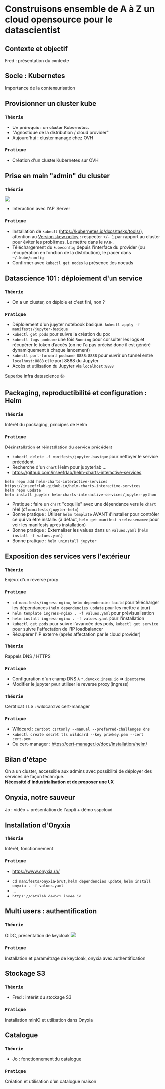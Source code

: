 # Construisons ensemble de A à Z un cloud opensource pour le datascientist

## Contexte et objectif

Fred : présentation du contexte

## Socle : Kubernetes

Importance de la conteneurisation

## Provisionner un cluster kube

### `Théorie`

- Un prérequis : un cluster Kubernetes.
- "Agnostique de la distribution / cloud provider"
- Aujourd'hui : cluster managé chez OVH

### `Pratique`

- Création d'un cluster Kubernetes sur OVH

## Prise en main "admin" du cluster

### `Théorie`

![](img/architecture.png)

- Interaction avec l'API Server

### `Pratique`

- Installation de `kubectl` (https://kubernetes.io/docs/tasks/tools/), attention au [Version skew policy](https://kubernetes.io/releases/version-skew-policy/) : respecter `+/- 1` par rapport au cluster pour éviter les problèmes. Le mettre dans le `PATH`.
- Téléchargement du `kubeconfig` depuis l'interface du provider (ou récupération en fonction de la distribution), le placer dans `~/.kube/config`
- Confirmer avec `kubectl get nodes` la présence des noeuds

## Datascience 101 : déploiement d'un service

### `Théorie`

- On a un cluster, on déploie et c'est fini, non ?

### `Pratique`

- Déploiement d'un jupyter notebook basique. `kubectl apply -f manifests/jupyter-basique`
- `kubectl get pods` pour suivre la création du pod
- `kubectl logs podname` une fois `Running` pour consulter les logs et récupérer le token d'accès (on ne l'a pas précisé donc il est généré dynamiquement à chaque lancement)
- `kubectl port-forward podname 8888:8888` pour ouvrir un tunnel entre `localhost:8888` et le port 8888 du Jupyter
- Accès et utilisation du Jupyter via `localhost:8888`

Superbe infra datascience :thumbsup:

## Packaging, reproductibilité et configuration : Helm

### `Théorie`

Intérêt du packaging, principes de Helm

### `Pratique`

Désinstallation et réinstallation du service précédent

- `kubectl delete -f manifests/jupyter-basique` pour nettoyer le service précédent
- Recherche d'un `chart` Helm pour jupyterlab ...
- https://github.com/inseefrlab/helm-charts-interactive-services

```
helm repo add helm-charts-interactive-services https://inseefrlab.github.io/helm-charts-interactive-services
helm repo update
helm install jupyter helm-charts-interactive-services/jupyter-python
```

- Pratique : faire un `chart` "coquille" avec une dépendance vers le `chart` réel (cf `manifests/jupyter-helm`)
- Bonne pratique : Utiliser `helm template` AVANT d'installer pour contrôler ce qui va être installé. (à défaut, `helm get manifest <releasename>` pour voir les manifests après installation)
- Bonne pratique : Externaliser les values dans un `values.yaml` (`helm install -f values.yaml`)
- Bonne pratique : `helm uninstall jupyter`

## Exposition des services vers l'extérieur

### `Théorie`

Enjeux d'un reverse proxy

### `Pratique`

- `cd manifests/ingress-nginx`, `helm dependencies build` pour télécharger les dépendances (`helm dependencies update` pour les mettre à jour)
- `helm template ingress-nginx . -f values.yaml` pour prévisualisation
- `helm install ingress-nginx . -f values.yaml` pour l'installation
- `kubectl get pods` pour suivre l'avancée des pods, `kubectl get service` pour suivre l'affectation de l'IP loadbalancer
- Récupérer l'IP externe (après affectation par le cloud provider)

### `Théorie`

Rappels DNS / HTTPS

### `Pratique`

- Configuration d'un champ DNS `A` `*.devoxx.insee.io` => `ipexterne`
- Modifier le jupyter pour utiliser le reverse proxy (ingress)

### `Théorie`

Certificat TLS : wildcard vs cert-manager

### `Pratique`

- Wildcard : `certbot certonly --manual --preferred-challenges dns`
- `kubectl create secret tls wildcard --key privkey.pem --cert cert.pem`
- Ou cert-manager : https://cert-manager.io/docs/installation/helm/

## Bilan d'étape

On a un cluster, accessible aux admins avec possibilité de déployer des services de façon technique.  
**Nécessité d'industrialisation et de proposer une UX**

## Onyxia, notre sauveur

Jo : vidéo + présentation de l'appli + démo sspcloud

## Installation d'Onyxia

### `Théorie`

Intérêt, fonctionnement

### `Pratique`

- https://www.onyxia.sh/

* `cd manifests/onyxia-brut`, `helm dependencies update`, `helm install onyxia . -f values.yaml`
* ...
* `https://datalab.devoxx.insee.io`

## Multi users : authentification

### `Théorie`

OIDC, présentation de keycloak
![](img/oidc.jpeg)

### `Pratique`

Installation et paramétrage de keycloak, onyxia avec authentification

## Stockage S3

### `Théorie`

- Fred : intérêt du stockage S3

### `Pratique`

Installation minIO et utilisation dans Onyxia

## Catalogue

### `Théorie`

- Jo : fonctionnement du catalogue

### `Pratique`

Création et utilisation d'un catalogue maison

